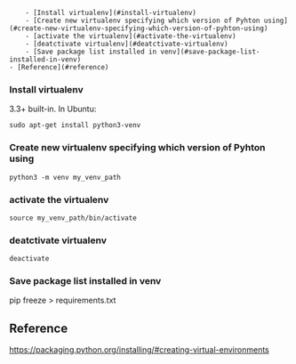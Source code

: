 
<!-- TOC depthFrom:1 depthTo:6 withLinks:1 updateOnSave:1 orderedList:0 -->

		- [Install virtualenv](#install-virtualenv)
		- [Create new virtualenv specifying which version of Pyhton using](#create-new-virtualenv-specifying-which-version-of-pyhton-using)
		- [activate the virtualenv](#activate-the-virtualenv)
		- [deatctivate virtualenv](#deatctivate-virtualenv)
		- [Save package list installed in venv](#save-package-list-installed-in-venv)
	- [Reference](#reference)

<!-- /TOC -->

### Install virtualenv
3.3+ built-in. In Ubuntu:

    sudo apt-get install python3-venv

### Create new virtualenv specifying which version of Pyhton using
    python3 -m venv my_venv_path

### activate the virtualenv
    source my_venv_path/bin/activate

### deatctivate virtualenv
    deactivate

### Save package list installed in venv

   pip freeze > requirements.txt

## Reference
https://packaging.python.org/installing/#creating-virtual-environments
